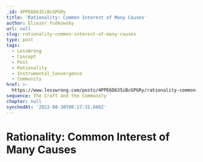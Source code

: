```yaml
---
_id: 4PPE6D635iBcGPGRy
title: 'Rationality: Common Interest of Many Causes'
author: Eliezer_Yudkowsky
url: null
slug: rationality-common-interest-of-many-causes
type: post
tags:
  - LessWrong
  - Concept
  - Post
  - Rationality
  - Instrumental_Convergence
  - Community
href: >-
  https://www.lesswrong.com/posts/4PPE6D635iBcGPGRy/rationality-common-interest-of-many-causes
sequence: The Craft and the Community
chapter: null
synchedAt: '2022-08-30T08:17:31.666Z'
---
```

# Rationality: Common Interest of Many Causes

